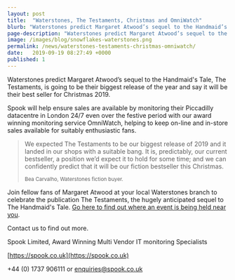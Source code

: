 ```yaml
---
layout: post
title:  "Waterstones, The Testaments, Christmas and OmniWatch"
blurb: "Waterstones predict Margaret Atwood’s sequel to the Handmaid’s Tale, The Testaments, is going to be their biggest release of the year and say it will be their best seller for Christmas 2019."
page-description: "Waterstones predict Margaret Atwood’s sequel to the Handmaid’s Tale, The Testaments, is going to be their biggest release of the year and say it will be their best seller for Christmas 2019."
image: /images/blog/snowflakes-waterstones.png
permalink: /news/waterstones-testaments-christmas-omniwatch/
date:   2019-09-19 08:27:49 +0000
published: 1
---
```


Waterstones predict Margaret Atwood’s sequel to the Handmaid's Tale, The Testaments, is going to be their biggest release of the year and say it will be their best seller for Christmas 2019.

Spook will help ensure sales are available by monitoring their Piccadilly datacentre in London 24/7 even over the festive period with our award winning monitoring service OmniWatch, helping to keep on-line and in-store sales available for suitably enthusiastic fans.

<blockquote>
<p>We expected The Testaments to be our biggest release of 2019 and it landed in our shops with a suitable bang. It is, predictably, our current bestseller, a position we’d expect it to hold for some time; and we can confidently predict that it will be our fiction bestseller this Christmas.</p>
<p><small>Bea Carvalho, Waterstones fiction buyer.</small></p>
</blockquote>

Join fellow fans of Margaret Atwood at your local Waterstones branch to celebrate the publication The Testaments, the hugely anticipated sequel to The Handmaid's Tale. [Go here to find out where an event is being held near you](https://www.waterstones.com/events/celebrate-the-testaments-with-waterstones).

Contact us to find out more.

Spook Limited, Award Winning Multi Vendor IT monitoring Specialists

[https://spook.co.uk](https://spook.co.uk)

+44 (0) 1737 906111 or enquiries@spook.co.uk

